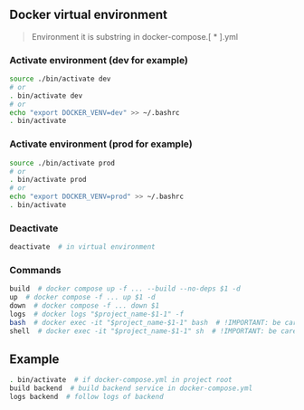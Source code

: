 ## Docker virtual environment

> Environment it is substring in docker-compose.[ * ].yml

### Activate environment (dev for example)

```bash
source ./bin/activate dev
# or
. bin/activate dev
# or
echo "export DOCKER_VENV=dev" >> ~/.bashrc
. bin/activate
```

### Activate environment (prod for example)

```bash
source ./bin/activate prod
# or
. bin/activate prod
# or
echo "export DOCKER_VENV=prod" >> ~/.bashrc
. bin/activate
```

### Deactivate

```bash
deactivate  # in virtual environment
```

### Commands
```bash
build  # docker compose up -f ... --build --no-deps $1 -d
up  # docker compose -f ... up $1 -d
down  # docker compose -f ... down $1
logs  # docker logs "$project_name-$1-1" -f
bash  # docker exec -it "$project_name-$1-1" bash  # !IMPORTANT: be careful after activate it's not /bin/bash
shell  # docker exec -it "$project_name-$1-1" sh  # !IMPORTANT: be careful after activate it's not /bin/shell
```

## Example
```bash
. bin/activate  # if docker-compose.yml in project root
build backend  # build backend service in docker-compose.yml
logs backend  # follow logs of backend
```
